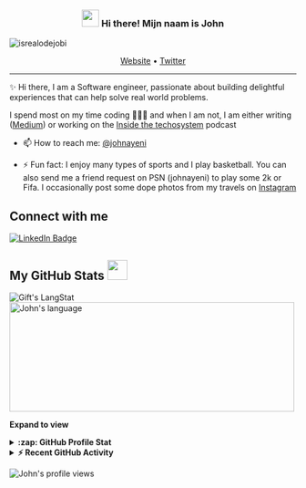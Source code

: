 <!-- Heading -->
<h3 align="center"><img src = "https://raw.githubusercontent.com/MartinHeinz/MartinHeinz/master/wave.gif" width = 30px> Hi there! Mijn naam is John</h3>

<!-- Profile Views -->

<p align="left"> <img src="https://komarev.com/ghpvc/?username=johnayeni&label=Profile%20views&color=0e75b6&style=flat" alt="isrealodejobi" />
</p>

<p align="center">
  <a href="https://www.johnayeni.com">Website</a> •
  <a href="https://twitter.com/johnayeni_">Twitter</a>
</p>

 <!-- About section -->

---
✨ Hi there, I am a Software engineer, passionate about building delightful experiences that can help solve real world problems. 

I spend most on my time coding 👨🏽‍💻 and when I am not, I am either writing ([Medium](https://medium.com/@johnayeni)) or working on the [Inside the techosystem](https://insidethetechosystem.com/) podcast


- 📫 How to reach me: [@johnayeni](https://twitter.com/johnayeni_)

- ⚡ Fun fact: I enjoy many types of sports and I play basketball. You can also send me a friend request on PSN (johnayeni) to play some 2k or Fifa. I occasionally post some dope photos from my travels on [Instagram](https://www.instagram.com/johnayeni_/) 

<!-- About section: END -->


<!-- Conecct section -->

<h2>Connect with me </h3>
    <p>
        <a href="https://www.linkedin.com/in/john-ayeni-ifeoluwapo/"><img src="https://img.shields.io/badge/-John%20Ayeni%20-blue?style=plastic&amp;labelColor=blue&amp;logo=LinkedIn&amp;link=https://www.linkedin.com/in/john-ayeni-ifeoluwapo/" alt="LinkedIn Badge"></a> 
   </p>

 <!-- Connect section: END -->
 
  <!-- GitHub section -->

 ##  My GitHub Stats <img src = "https://i.pinimg.com/originals/65/c4/f4/65c4f452571be1261e9c623f7da488ac.gif" width = 35px> 
 
 <div>
   <img align="center" src="https://github-readme-streak-stats.herokuapp.com/?user=johnayeni" alt="Gift's LangStat" />
  <img align="center" src="https://github-readme-stats.vercel.app/api/top-langs?username=johnayeni&langs_count=10&show_icons=true&locale=en&layout=compact&theme=light" alt="John's language" height="192px"  width="500px"/>
</div>

**Expand to view**
<details>
  <summary><b>:zap: GitHub Profile Stat</b></summary>
  <img src="https://github-readme-stats.anuraghazra1.vercel.app/api?username=johnayeni&show_icons=true" />
</details>
<details>
  <summary><b>⚡ Recent GitHub Activity</b></summary>
  <br/>
   <a href="https://github.com/johnayeni/"><img alt="John' Activity Graph" src="https://activity-graph.herokuapp.com/graph?username=johnayeni&custom_title=Gift's%20Contribution%20Graph&theme=react-dark" /></a>
  <br/>
</details>

<!-- GitHub section: END -->

<!-- Profile Views -->

<p align="left"> <img src="https://komarev.com/ghpvc/?username=johnayeni&label=Profile%20views&color=0e75b6&style=flat" alt="John's profile views" />
</p>

<!-- THE END -->

